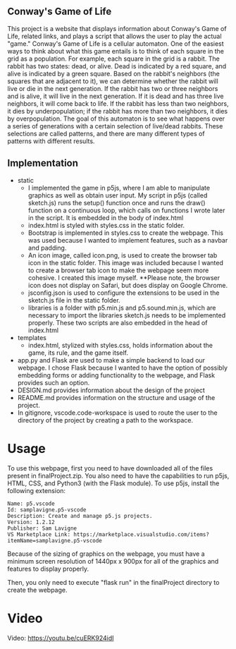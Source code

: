 ## Conway's Game of Life
This project is a website that displays information about Conway's Game of Life, related links, and plays a script that allows the user to play the actual "game." Conway's Game of Life is a cellular automaton. One of the easiest ways to think about what this game entails is to think of each square in the grid as a population. For example, each square in the grid is a rabbit. The rabbit has two states: dead, or alive. Dead is indicated by a red square, and alive is indicated by a green square. Based on the rabbit's neighbors (the squares that are adjacent to it), we can determine whether the rabbit will live or die in the next generation. If the rabbit has two or three neighbors and is alive, it will live in the next generation. If it is dead and has three live neighbors, it will come back to life. If the rabbit has less than two neighbors, it dies by underpopulation; if the rabbit has more than two neighbors, it dies by overpopulation. The goal of this automaton is to see what happens over a series of generations with a certain selection of live/dead rabbits. These selections are called patterns, and there are many different types of patterns with different results. 

## Implementation
* static
    * I implemented the game in p5js, where I am able to manipulate graphics as well as obtain user input. My script in p5js (called sketch.js) runs the setup() function once and runs the draw() function on a continuous loop, which calls on functions I wrote later in the script. It is embedded in the body of index.html
    * index.html is styled with styles.css in the static folder. 
    * Bootstrap is implemented in styles.css to create the webpage. This was used because I wanted to implement features, such as a navbar and padding. 
    * An icon image, called icon.png, is used to create the browser tab icon in the static folder. This image was included because I wanted to create a browser tab icon to make the webpage seem more cohesive. I created this image myself. **Please note, the browser icon does not display on Safari, but does display on Google Chrome. 
    * jsconfig.json is used to configure the extensions to be used in the sketch.js file in the static folder. 
    * libraries is a folder with p5.min.js and p5.sound.min.js, which are necessary to import the libraries sketch.js needs to be implemented properly. These two scripts are also embedded in the head of index.html
* templates
    * index.html, stylized with styles.css, holds information about the game, its rule, and the game itself. 
* app.py and Flask are used to make a simple backend to load our webpage. I chose Flask because I wanted to have the option of possibly embedding forms or adding functionality to the webpage, and Flask provides such an option. 
* DESIGN.md provides information about the design of the project
* README.md provides information on the structure and usage of the project.
* In gitignore, vscode.code-workspace is used to route the user to the directory of the project by creating a path to the workspace. 

# Usage
To use this webpage, first you need to have downloaded all of the files present in finalProject.zip. You also need to have the capabilities to run p5js, HTML, CSS, and Python3 (with the Flask module). To use p5js, install the following extension: 

    Name: p5.vscode
    Id: samplavigne.p5-vscode
    Description: Create and manage p5.js projects.
    Version: 1.2.12
    Publisher: Sam Lavigne
    VS Marketplace Link: https://marketplace.visualstudio.com/items?itemName=samplavigne.p5-vscode

Because of the sizing of graphics on the webpage, you must have a minimum screen resolution of 1440px x 900px for all of the graphics and features to display properly. 

Then, you only need to execute "flask run" in the finalProject directory to create the webpage. 

# Video
Video: https://youtu.be/cuERK924idI

